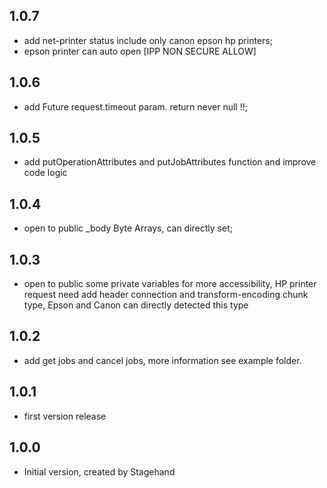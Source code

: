 ## 1.0.7
- add net-printer status include only canon epson hp printers;
- epson printer can auto open [IPP NON SECURE ALLOW] 

## 1.0.6
- add Future<IppPack> request.timeout param. return never null !!;

## 1.0.5
- add putOperationAttributes and putJobAttributes function and improve code logic

## 1.0.4

- open to public _body Byte Arrays, can directly set;

## 1.0.3

- open to public some private variables for more accessibility,
  HP printer request need add header connection and transform-encoding chunk type,
  Epson and Canon can directly detected this type 
  

## 1.0.2

- add get jobs and cancel jobs, more information see example folder.

## 1.0.1

- first version release

## 1.0.0

- Initial version, created by Stagehand